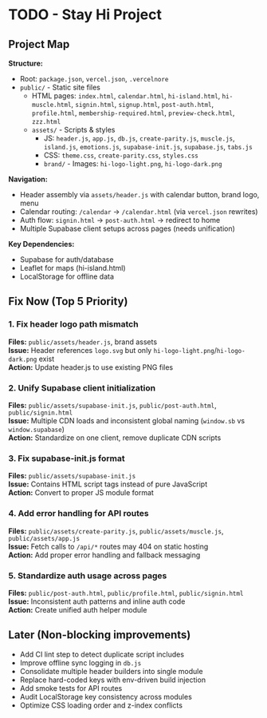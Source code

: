 # TODO - Stay Hi Project

## Project Map

**Structure:**
- Root: `package.json`, `vercel.json`, `.vercelnore`
- `public/` - Static site files
  - HTML pages: `index.html`, `calendar.html`, `hi-island.html`, `hi-muscle.html`, `signin.html`, `signup.html`, `post-auth.html`, `profile.html`, `membership-required.html`, `preview-check.html`, `zzz.html`
  - `assets/` - Scripts & styles
    - JS: `header.js`, `app.js`, `db.js`, `create-parity.js`, `muscle.js`, `island.js`, `emotions.js`, `supabase-init.js`, `supabase.js`, `tabs.js`
    - CSS: `theme.css`, `create-parity.css`, `styles.css`
    - `brand/` - Images: `hi-logo-light.png`, `hi-logo-dark.png`

**Navigation:**
- Header assembly via `assets/header.js` with calendar button, brand logo, menu
- Calendar routing: `/calendar` → `/calendar.html` (via `vercel.json` rewrites)
- Auth flow: `signin.html` → `post-auth.html` → redirect to home
- Multiple Supabase client setups across pages (needs unification)

**Key Dependencies:**
- Supabase for auth/database
- Leaflet for maps (hi-island.html)
- LocalStorage for offline data

## Fix Now (Top 5 Priority)

### 1. Fix header logo path mismatch
**Files:** `public/assets/header.js`, brand assets  
**Issue:** Header references `logo.svg` but only `hi-logo-light.png`/`hi-logo-dark.png` exist  
**Action:** Update header.js to use existing PNG files

### 2. Unify Supabase client initialization  
**Files:** `public/assets/supabase-init.js`, `public/post-auth.html`, `public/signin.html`  
**Issue:** Multiple CDN loads and inconsistent global naming (`window.sb` vs `window.supabase`)  
**Action:** Standardize on one client, remove duplicate CDN scripts

### 3. Fix supabase-init.js format
**Files:** `public/assets/supabase-init.js`  
**Issue:** Contains HTML script tags instead of pure JavaScript  
**Action:** Convert to proper JS module format

### 4. Add error handling for API routes
**Files:** `public/assets/create-parity.js`, `public/assets/muscle.js`, `public/assets/app.js`  
**Issue:** Fetch calls to `/api/*` routes may 404 on static hosting  
**Action:** Add proper error handling and fallback messaging

### 5. Standardize auth usage across pages
**Files:** `public/post-auth.html`, `public/profile.html`, `public/signin.html`  
**Issue:** Inconsistent auth patterns and inline auth code  
**Action:** Create unified auth helper module

## Later (Non-blocking improvements)

- Add CI lint step to detect duplicate script includes
- Improve offline sync logging in `db.js`
- Consolidate multiple header builders into single module
- Replace hard-coded keys with env-driven build injection
- Add smoke tests for API routes
- Audit LocalStorage key consistency across modules
- Optimize CSS loading order and z-index conflicts